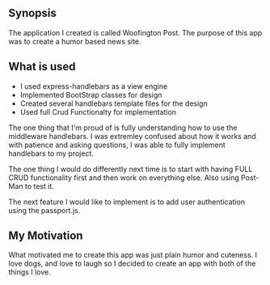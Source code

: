 ## Synopsis

The application I created is called Woofington Post. The purpose of this app was to create a humor based news site.

## What is used

* I used express-handlebars as a view engine
* Implemented BootStrap classes for design
* Created several handlebars template files for the design
* Used full Crud Functionalty for implementation 

The one thing that I'm proud of is fully understanding how to use the middleware handlebars. I was extremley confused about how it works and with patience and asking questions, I was able to fully implement handlebars to my project.

The one thing I would do differently next time is to start with having FULL CRUD functionality first and then work on everything else. Also using Post-Man to test it.

The next feature I would like to implement is to add user authentication using the passport.js.


## My Motivation

What motivated me to create this app was just plain humor and cuteness. I love dogs, and love to laugh so I decided to create an app with both of the things I love.

